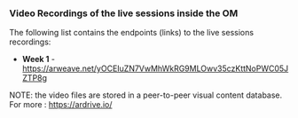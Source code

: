 ### Video Recordings of the live sessions inside the OM

The following list contains the endpoints (links) to the live sessions recordings:

- **Week 1** - https://arweave.net/yOCEIuZN7VwMhWkRG9MLOwv35czKttNoPWC05JZTP8g



NOTE: the video files are stored in a peer-to-peer visual content database. For more : https://ardrive.io/ 
